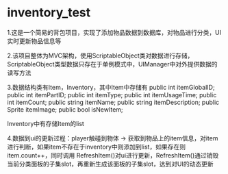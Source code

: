 # inventory_test

1.这是一个简易的背包项目，实现了添加物品数据到数据库，对物品进行分类，UI实时更新物品信息等

2.该项目整体为MVC架构，使用ScriptableObject类对数据进行存储，ScriptableObject类型数据只存在于单例模式中，UIManager中对外提供数据的读写方法

3.数据结构类有Item，Inventory，其中Item中存储有
    public int itemGlobalID;
    public int itemPartID;
    public int itemType;
    public int itemUsageTime;
    public int itemCount;
    public string itemName;
    public string itemDescription;
    public Sprite itemImage;
    public bool isNewItem;
    
  Inventory中有存储Item的list

4.数据到ui的更新过程：player触碰到物体 -> 获取到物品上的item信息，对item进行判断，如果item不存在于inventory中则添加到list，如果存在则item.count++，同时调用
  RefreshItem()对ui进行更新，RefreshItem()通过销毁当前分类面板的子集slot，再重新生成该面板的子集slot，达到对UI的动态更新



